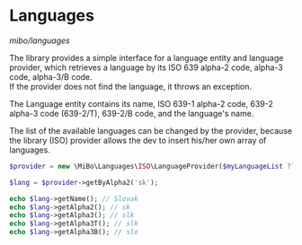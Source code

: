 # Languages  

*mibo/languages*

The library provides a simple interface for a language entity and language provider, which retrieves
a language by its ISO 639 alpha-2 code, alpha-3 code, alpha-3/B code.  
If the provider does not find the language, it throws an exception.

The Language entity contains its name, ISO 639-1 alpha-2 code, 639-2 alpha-3 code (639-2/T), 639-2/B code, and
the language's name.

The list of the available languages can be changed by the provider, because the library (ISO) provider
allows the dev to insert his/her own array of languages.

```php
$provider = new \MiBo\Languages\ISO\LanguageProvider($myLanguageList ?? []);

$lang = $provider->getByAlpha2('sk');

echo $lang->getName(); // Slovak
echo $lang->getAlpha2(); // sk
echo $lang->getAlpha3(); // slk
echo $lang->getAlpha3T(); // slk
echo $lang->getAlpha3B(); // slo
```
